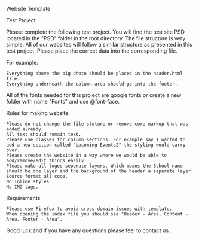 Website Template

Test Project

Please complete the following test project. You will find the test site PSD located in the "PSD" folder in the root directory. The file structure is very simple. All of our websites will follow a similar structure as presented in this test project. Please place the correct data into the corresponding file.

For example:

    Everything above the big photo should be placed in the header.html file.
    Everything underneath the column area should go into the footer.

All of the fonts needed for this project are google fonts or create a new folder with name "Fonts" and use @font-face. 

Rules for making website:

    Please do not change the file stuture or remove core markup that was added already.
    All text should remain text.
    Please use classes for column sections. For example say I wanted to add a new section called "Upcoming Events2" the styling would carry over.
    Please create the website in a way where we would be able to add/remove/edit things easily.
    Please make all logos seperate layers. Which means the School name should be one layer and the background of the header a seperate layer.
    Source format all code.
    No Inline styles
    No IMG tags.

Requirements

    Please use Firefox to avoid cross-domain issues with template.
    When opening the index file you should see "Header - Area, Content - Area, Footer - Area".

Good luck and if you have any questions please feel to contact us.
